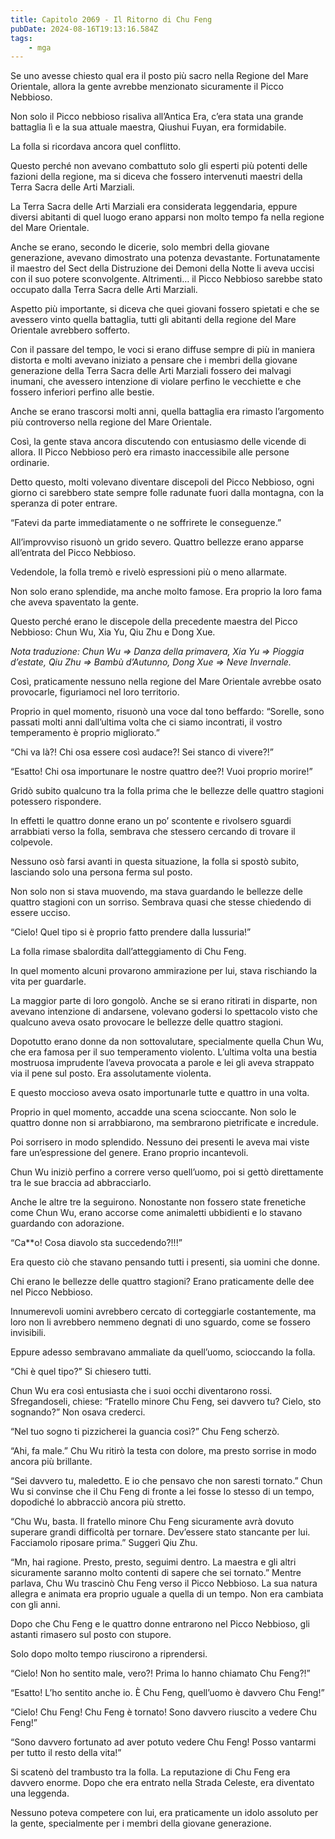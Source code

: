 ```yaml
---
title: Capitolo 2069 - Il Ritorno di Chu Feng
pubDate: 2024-08-16T19:13:16.584Z
tags:
    - mga
---
```





Se uno avesse chiesto qual era il posto più sacro nella Regione del Mare Orientale, allora la gente avrebbe menzionato sicuramente il Picco Nebbioso.


Non solo il Picco nebbioso risaliva all’Antica Era, c’era stata una grande battaglia lì e la sua attuale maestra, Qiushui Fuyan, era formidabile.


La folla si ricordava ancora quel conflitto.


Questo perché non avevano combattuto solo gli esperti più potenti delle fazioni della regione, ma si diceva che fossero intervenuti maestri della Terra Sacra delle Arti Marziali.


La Terra Sacra delle Arti Marziali era considerata leggendaria, eppure diversi abitanti di quel luogo erano apparsi non molto tempo fa nella regione del Mare Orientale.


Anche se erano, secondo le dicerie, solo membri della giovane generazione, avevano dimostrato una potenza devastante. Fortunatamente il maestro del Sect della Distruzione dei Demoni della Notte li aveva uccisi con il suo potere sconvolgente. Altrimenti… il Picco Nebbioso sarebbe stato occupato dalla Terra Sacra delle Arti Marziali.


Aspetto più importante, si diceva che quei giovani fossero spietati e che se avessero vinto quella battaglia, tutti gli abitanti della regione del Mare Orientale avrebbero sofferto.


Con il passare del tempo, le voci si erano diffuse sempre di più in maniera distorta e molti avevano iniziato a pensare che i membri della giovane generazione della Terra Sacra delle Arti Marziali fossero dei malvagi inumani, che avessero intenzione di violare perfino le vecchiette e che fossero inferiori perfino alle bestie.


Anche se erano trascorsi molti anni, quella battaglia era rimasto l’argomento più controverso nella regione del Mare Orientale.


Così, la gente stava ancora discutendo con entusiasmo delle vicende di allora. Il Picco Nebbioso però era rimasto inaccessibile alle persone ordinarie.

Detto questo, molti volevano diventare discepoli del Picco Nebbioso, ogni giorno ci sarebbero state sempre folle radunate fuori dalla montagna, con la speranza di poter entrare.


“Fatevi da parte immediatamente o ne soffrirete le conseguenze.”


All’improvviso risuonò un grido severo. Quattro bellezze erano apparse all’entrata del Picco Nebbioso.


Vedendole, la folla tremò e rivelò espressioni più o meno allarmate.


Non solo erano splendide, ma anche molto famose. Era proprio la loro fama che aveva spaventato la gente.


Questo perché erano le discepole della precedente maestra del Picco Nebbioso: Chun Wu, Xia Yu, Qiu Zhu e Dong Xue.


<em>Nota traduzione: Chun Wu => Danza della primavera, Xia Yu => Pioggia d’estate, Qiu Zhu => Bambù d’Autunno, Dong Xue => Neve Invernale.</em>


Così, praticamente nessuno nella regione del Mare Orientale avrebbe osato provocarle, figuriamoci nel loro territorio.


Proprio in quel momento, risuonò una voce dal tono beffardo: “Sorelle, sono passati molti anni dall’ultima volta che ci siamo incontrati, il vostro temperamento è proprio migliorato.”

“Chi va là?! Chi osa essere così audace?! Sei stanco di vivere?!”


“Esatto! Chi osa importunare le nostre quattro dee?! Vuoi proprio morire!”


Gridò subito qualcuno tra la folla prima che le bellezze delle quattro stagioni potessero rispondere.


In effetti le quattro donne erano un po’ scontente e rivolsero sguardi arrabbiati verso la folla, sembrava che stessero cercando di trovare il colpevole.


Nessuno osò farsi avanti in questa situazione, la folla si spostò subito, lasciando solo una persona ferma sul posto.


Non solo non si stava muovendo, ma stava guardando le bellezze delle quattro stagioni con un sorriso. Sembrava quasi che stesse chiedendo di essere ucciso.

“Cielo! Quel tipo si è proprio fatto prendere dalla lussuria!”


La folla rimase sbalordita dall’atteggiamento di Chu Feng.


In quel momento alcuni provarono ammirazione per lui, stava rischiando la vita per guardarle.


La maggior parte di loro gongolò. Anche se si erano ritirati in disparte, non avevano intenzione di andarsene, volevano godersi lo spettacolo visto che qualcuno aveva osato provocare le bellezze delle quattro stagioni.


Dopotutto erano donne da non sottovalutare, specialmente quella Chun Wu, che era famosa per il suo temperamento violento. L’ultima volta una bestia mostruosa imprudente l’aveva provocata a parole e lei gli aveva strappato via il pene sul posto. Era assolutamente violenta.


E questo moccioso aveva osato importunarle tutte e quattro in una volta.


Proprio in quel momento, accadde una scena scioccante. Non solo le quattro donne non si arrabbiarono, ma sembrarono pietrificate e incredule.


Poi sorrisero in modo splendido. Nessuno dei presenti le aveva mai viste fare un’espressione del genere. Erano proprio incantevoli.

Chun Wu iniziò perfino a correre verso quell’uomo, poi si gettò direttamente tra le sue braccia ad abbracciarlo.

Anche le altre tre la seguirono. Nonostante non fossero state frenetiche come Chun Wu, erano accorse come animaletti ubbidienti e lo stavano guardando con adorazione.

“Ca**o! Cosa diavolo sta succedendo?!!!”


Era questo ciò che stavano pensando tutti i presenti, sia uomini che donne.


Chi erano le bellezze delle quattro stagioni? Erano praticamente delle dee nel Picco Nebbioso.


Innumerevoli uomini avrebbero cercato di corteggiarle costantemente, ma loro non li avrebbero nemmeno degnati di uno sguardo, come se fossero invisibili.


Eppure adesso sembravano ammaliate da quell’uomo, scioccando la folla.

“Chi è quel tipo?” Si chiesero tutti.


Chun Wu era così entusiasta che i suoi occhi diventarono rossi. Sfregandoseli, chiese: “Fratello minore Chu Feng, sei davvero tu? Cielo, sto sognando?” Non osava crederci.


“Nel tuo sogno ti pizzicherei la guancia così?” Chu Feng scherzò.


“Ahi, fa male.” Chu Wu ritirò la testa con dolore, ma presto sorrise in modo ancora più brillante.

“Sei davvero tu, maledetto. E io che pensavo che non saresti tornato.” Chun Wu si convinse che il Chu Feng di fronte a lei fosse lo stesso di un tempo, dopodiché lo abbracciò ancora più stretto.


“Chu Wu, basta. Il fratello minore Chu Feng sicuramente avrà dovuto superare grandi difficoltà per tornare. Dev’essere stato stancante per lui. Facciamolo riposare prima.” Suggerì Qiu Zhu.


“Mn, hai ragione. Presto, presto, seguimi dentro. La maestra e gli altri sicuramente saranno molto contenti di sapere che sei tornato.” Mentre parlava, Chu Wu trascinò Chu Feng verso il Picco Nebbioso. La sua natura allegra e animata era proprio uguale a quella di un tempo. Non era cambiata con gli anni.


Dopo che Chu Feng e le quattro donne entrarono nel Picco Nebbioso, gli astanti rimasero sul posto con stupore.


Solo dopo molto tempo riuscirono a riprendersi.


“Cielo! Non ho sentito male, vero?! Prima lo hanno chiamato Chu Feng?!”


“Esatto! L’ho sentito anche io. È Chu Feng, quell’uomo è davvero Chu Feng!”

“Cielo! Chu Feng! Chu Feng è tornato! Sono davvero riuscito a vedere Chu Feng!”


“Sono davvero fortunato ad aver potuto vedere Chu Feng! Posso vantarmi per tutto il resto della vita!”


Si scatenò del trambusto tra la folla. La reputazione di Chu Feng era davvero enorme. Dopo che era entrato nella Strada Celeste, era diventato una leggenda.


Nessuno poteva competere con lui, era praticamente un idolo assoluto per la gente, specialmente per i membri della giovane generazione.


